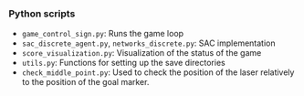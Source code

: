 ### Python scripts
* `game_control_sign.py`: Runs the game loop
* `sac_discrete_agent.py`, `networks_discrete.py`: SAC implementation
* `score_visualization.py`: Visualization of the status of the game
* `utils.py`: Functions for setting up the save directories
* `check_middle_point.py`: Used to check the position of the laser relatively to the position of the goal marker.
